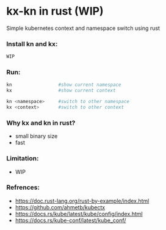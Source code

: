 # kx-kn in rust (WIP)
Simple kubernetes context and namespace switch using rust

### Install kn and kx:

```bash
WIP
```

### Run:
```bash
kn                 #show current namespace
kx                 #show current context

kn <namespace>     #switch to other namespace
kx <context>       #switch to other context
```

### Why kx and kn in rust?
- small binary size
- fast

### Limitation:

- WIP

### Refrences:
- https://doc.rust-lang.org/rust-by-example/index.html
- https://github.com/ahmetb/kubectx
- https://docs.rs/kube/latest/kube/config/index.html
- https://docs.rs/kube-conf/latest/kube_conf/